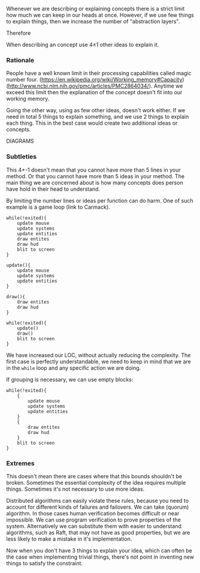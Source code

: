 Whenever we are describing or explaining concepts there is a strict limit
how much we can keep in our heads at once. However, if we use few things to
explain things, then we increase the number of "abstraction layers".

Therefore

When describing an concept use 4±1 other ideas to explain it.

### Rationale

People have a well known limit in their processing capabilities called magic number four.
(https://en.wikipedia.org/wiki/Working_memory#Capacity) (http://www.ncbi.nlm.nih.gov/pmc/articles/PMC2864034/).
Anytime we exceed this limit then the explanation of the concept doesn't fit into our working memory.

Going the other way, using as few other ideas, doesn't work either. If we
need in total 5 things to explain something, and we use 2 things to explain each
thing. This in the best case would create two additional ideas or concepts.

DIAGRAMS

### Subtleties

This 4+-1 doesn't mean that you cannot have more than 5 lines in your method.
Or that you cannot have more than 5 ideas in your method. The main thing we are
concerned about is how many concepts does person have hold in their head to
understand.

By limiting the number lines or ideas per function can do harm. One of such
example is a game loop (link to Carmack).


```
while(!exited){
	update mouse
	update systems
	update entities
	draw entites
	draw hud
	blit to screen
}
```

```
update(){
	update mouse
	update systems
	update entities
}

draw(){
	draw entites
	draw hud
}

while(!exited){
	update()
	draw()
	blit to screen
}
```

We have increased our LOC, without actually reducing the complexity. The first
case is perfectly understandable, we need to keep in mind that we are in
the `while` loop and any specific action we are doing.

If grouping is necessary, we can use empty blocks:

```
while(!exited){
	{
		update mouse
		update systems
		update entities
	}
	{
		draw entites
		draw hud
	}
	blit to screen
}
```

### Extremes

This doesn't mean there are cases where that this bounds shouldn't be broken.
Sometimes the essential complexity of the idea requires multiple things. Sometimes it's not necessary to use more ideas.

Distributed algorithms can easily violate these rules, because you need to account
for different kinds of failures and failovers. We can take (quorum) algorithm.
In those cases human verification becomes difficult or near impossible.
We can use program verification to prove properties of the system.
Alternatively we can substitute them with easier to understand algorithms,
such as Raft, that may not have as good properties, but we are less likely to
make a mistake in it's implementation.

Now when you don't have 3 things to explain your idea, which can often be the
case when implementing trivial things, there's not point in inventing new things
to satisfy the constraint.